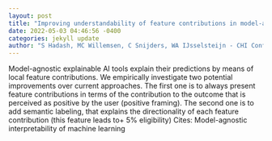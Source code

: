 ```yaml
--- 
layout: post 
title: "Improving understandability of feature contributions in model-agnostic explainable AI tools" 
date: 2022-05-03 04:46:56 -0400 
categories: jekyll update 
author: "S Hadash, MC Willemsen, C Snijders, WA IJsselsteijn - CHI Conference on Human , 2022" 
--- 
```

Model-agnostic explainable AI tools explain their predictions by means of local feature contributions. We empirically investigate two potential improvements over current approaches. The first one is to always present feature contributions in terms of the contribution to the outcome that is perceived as positive by the user (positive framing). The second one is to add semantic labeling, that explains the directionality of each feature contribution (this feature leads to+ 5% eligibility) Cites: Model-agnostic interpretability of machine learning